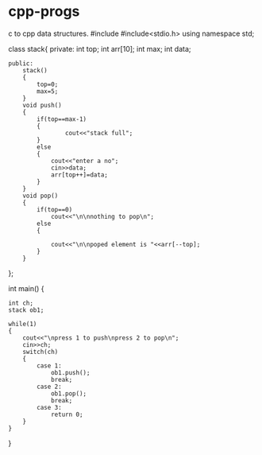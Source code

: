 # cpp-progs
c to cpp data structures.
#include<iostream>
#include<stdio.h>
using namespace std;

class stack{
	private:
		 int top;
		 int arr[10];
		 int max;
		 int data;
		 
	public:
		stack()
		{
			top=0;
			max=5;
		}
		void push()
		{
			if(top==max-1)
			{
					cout<<"stack full";
			}
			else
			{
				cout<<"enter a no";
				cin>>data;
				arr[top++]=data;
			}
		} 
		void pop()
		{
			if(top==0)
				cout<<"\n\nnothing to pop\n";
			else
			{
				
				cout<<"\n\npoped element is "<<arr[--top];
			}
		}
};

int main()
{

	int ch;
	stack ob1;
	
	while(1)
	{
		cout<<"\npress 1 to push\npress 2 to pop\n";
		cin>>ch;
		switch(ch)
		{
			case 1:
				ob1.push();
				break;
			case 2:
				ob1.pop();
				break;
			case 3:
				return 0;
		}
	}
}
